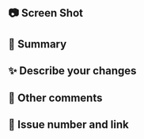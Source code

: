 ## 📷 Screen Shot
<!-- 스크린샷이 필요하다면 첨부합니다 -->

## 📌 Summary
<!-- 해당 PR에 대해 요약을 작성합니다 -->

## ✨ Describe your changes
<!-- 변경 내용을 작성합니다, 이슈처럼 체크박스를 활용해도 좋습니다. -->

## 💬 Other comments
<!-- 기타 사항을 적습니다 --->

## 🔢 Issue number and link
<!-- 해당 PR에 관련된 Issue 번호를 기입합니다 -->
